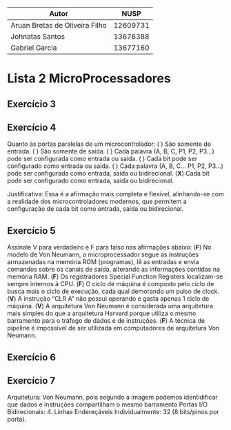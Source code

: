 | Autor                          | NUSP      |
| ------------------------------ | --------- |
| Aruan Bretas de Oliveira Filho | 12609731  |
| Johnatas Santos                | 13676388  |
| Gabriel Garcia                 | 13677160  |

# Lista 2 MicroProcessadores

## Exercício 3
## Exercício 4

Quanto às portas paralelas de um microcontrolador:
( ) São somente de entrada.
( ) São somente de saída.
( ) Cada palavra (A, B, C, P1, P2, P3…) pode ser configurada como entrada ou saída.
( ) Cada bit pode ser configurado como entrada ou saída.
( ) Cada palavra (A, B, C... P1, P2, P3…) pode ser configurada como entrada, saída ou bidirecional.
(**X**) Cada bit pode ser configurado como entrada, saída ou bidirecional.

Justificativa: Essa é a afirmação mais completa e flexível, alinhando-se com a realidade dos microcontroladores modernos, que permitem a configuração de cada bit como entrada, saída ou bidirecional.

## Exercício 5

Assinale V para verdadeiro e F para falso nas afirmações abaixo:
(**F**) No modelo de Von Neumann, o microprocessador segue as instruções armazenadas na memória ROM (programas), lê as entradas e envia comandos sobre os canais de saída, alterando as informações contidas na memória RAM.
(**F**) Os registradores Special Function Registers localizam-se sempre internos à CPU.
(**F**) O ciclo de máquina é composto pelo ciclo de busca mais o ciclo de execução, cada qual demorando um pulso de clock.
(**V**) A instrução “CLR A” não possui operando e gasta apenas 1 ciclo de máquina.
(**V**) A arquitetura Von Neumann é considerada uma arquitetura mais simples do que a arquitetura Harvard porque utiliza o mesmo barramento para o tráfego de dados e de instruções.
(**F**) A técnica de pipeline é impossível de ser utilizada em computadores de arquitetura Von Neumann.

## Exercício 6
## Exercício 7

Arquitetura: Von Neumann, pois segundo a imagem podemos identidificar que dados e instruções compartilham o mesmo barramento
Portas I/O Bidirecionais: 4.
Linhas Endereçáveis Individualmente: 32 (8 bits/pinos por porta).
